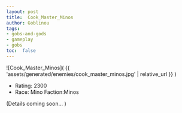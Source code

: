 ```yaml
---
layout: post
title:  Cook_Master_Minos
author: Goblinou
tags:
- gobs-and-gods
- gameplay
- gobs
toc:  false
---
```


![Cook_Master_Minos]( {{ 'assets/generated/enemies/cook_master_minos.jpg' | relative_url }} )
- Rating: 2300
- Race: Mino  Faction:Minos

(Details coming soon... )